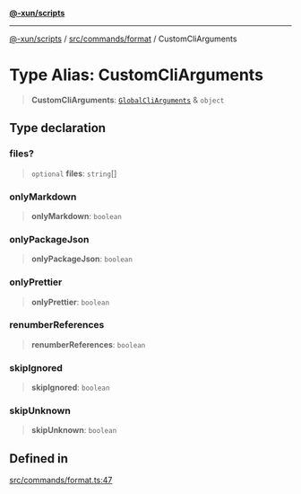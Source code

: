 [**@-xun/scripts**](../../../../README.md)

***

[@-xun/scripts](../../../../README.md) / [src/commands/format](../README.md) / CustomCliArguments

# Type Alias: CustomCliArguments

> **CustomCliArguments**: [`GlobalCliArguments`](../../../configure/type-aliases/GlobalCliArguments.md) & `object`

## Type declaration

### files?

> `optional` **files**: `string`[]

### onlyMarkdown

> **onlyMarkdown**: `boolean`

### onlyPackageJson

> **onlyPackageJson**: `boolean`

### onlyPrettier

> **onlyPrettier**: `boolean`

### renumberReferences

> **renumberReferences**: `boolean`

### skipIgnored

> **skipIgnored**: `boolean`

### skipUnknown

> **skipUnknown**: `boolean`

## Defined in

[src/commands/format.ts:47](https://github.com/Xunnamius/xscripts/blob/12020afea79f1ec674174f8cb4103ac0b46875c5/src/commands/format.ts#L47)
